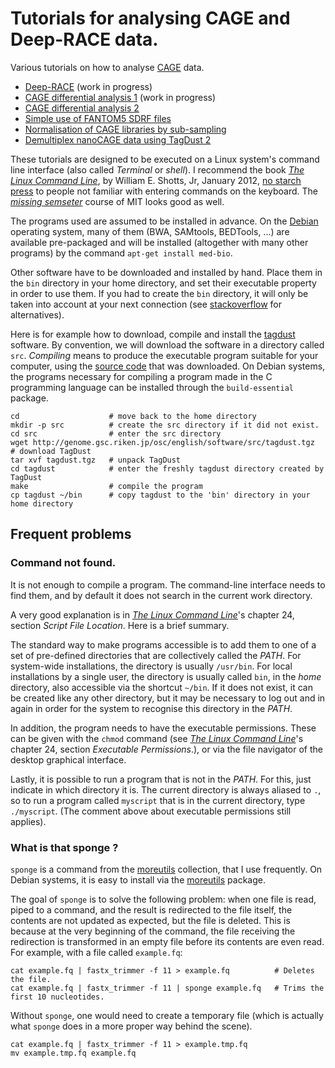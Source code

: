 Tutorials for analysing CAGE and Deep-RACE data.
================================================

Various tutorials on how to analyse
[CAGE](https://en.wikipedia.org/wiki/Cap_analysis_gene_expression) data.

 * [Deep-RACE](./Deep-RACE1/Deep-RACE1.md) (work in progress)
 * [CAGE differential analysis 1](./CAGE_differential_analysis1/analysis.md) (work in progress)
 * [CAGE differential analysis 2](./CAGE_differential_analysis2/analysis.md)
 * [Simple use of FANTOM5 SDRF files](./FANTOM5_SDRF_files/sdrf.md)
 * [Normalisation of CAGE libraries by sub-sampling](./CAGE_normalisation_by_subsampling/subsampling.md)
 * [Demultiplex nanoCAGE data using TagDust 2](./Demultiplexing/Demultiplexing.md)

These tutorials are designed to be executed on a Linux system's command line
interface (also called _Terminal_ or _shell_).  I recommend the book _[The Linux
Command Line][]_, by William E. Shotts, Jr, January 2012, [no starch press][]
to people not familiar with entering commands on the keyboard.  The [_missing
semseter_](https://missing.csail.mit.edu/) course of MIT looks good as well.

[The Linux Command Line]: http://linuxcommand.org/tlcl.php "A Complete Introduction"
[no starch press]: http://nostarch.com/tlcl.htm "the finest in geek entertainment"

The programs used are assumed to be installed in advance.  On the
[Debian](http://www.debian.org) operating system, many of them (BWA, SAMtools,
BEDTools, ...) are available pre-packaged and will be installed (altogether
with many other programs) by the command `apt-get install med-bio`.

Other software have to be downloaded and installed by hand.  Place them in the
`bin` directory in your home directory, and set their executable property in
order to use them.  If you had to create the `bin` directory, it will only be
taken into account at your next connection (see
[stackoverflow](http://stackoverflow.com/questions/16366986/adding-bin-directory-in-your-path)
for alternatives).

Here is for example how to download, compile and install the
[tagdust](http://genome.gsc.riken.jp/osc/english/software/src/tagdust.tgz)
software.  By convention, we will download the software in a directory called
`src`.  _Compiling_ means to produce the executable program suitable for your
computer, using the [source code](https://en.wikipedia.org/wiki/Source_code)
that was downloaded.  On Debian systems, the programs necessary for compiling a
program made in the C programming language can be installed through the
`build-essential` package.

```
cd                    # move back to the home directory
mkdir -p src          # create the src directory if it did not exist.
cd src                # enter the src directory
wget http://genome.gsc.riken.jp/osc/english/software/src/tagdust.tgz   # download TagDust
tar xvf tagdust.tgz   # unpack TagDust
cd tagdust            # enter the freshly tagdust directory created by TagDust
make                  # compile the program
cp tagdust ~/bin      # copy tagdust to the 'bin' directory in your home directory
```

Frequent problems
-----------------

### Command not found.

It is not enough to compile a program.  The command-line interface needs to
find them, and by default it does not search in the current work directory.

A very good explanation is in _[The Linux Command Line][]_'s chapter 24,
section _Script File Location_.  Here is a brief summary.

The standard way to make programs accessible is to add them to one of a set of
pre-defined directories that are collectively called the _PATH_.  For
system-wide installations, the directory is usually `/usr/bin`.  For local
installations by a single user, the directory is usually called `bin`, in the
_home_ directory, also accessible via the shortcut `~/bin`.  If it does not exist,
it can be created like any other directory, but it may  be necessary to log out
and in again in order for the system to recognise this directory in the _PATH_.

In addition, the program needs to have the executable permissions.  These can
be given with the `chmod` command (see _[The Linux Command Line][]_'s chapter
24, section _Executable Permissions_.), or via the file navigator of the
desktop graphical interface.

Lastly, it is possible to run a program that is not in the _PATH_.  For this,
just indicate in which directory it is.  The current directory is always
aliased to `.`, so to run a program called `myscript` that is in the current
directory, type `./myscript`.  (The comment above about executable permissions
still applies).

### What is that sponge ?

`sponge` is a command from the [moreutils](http://joeyh.name/code/moreutils/)
collection, that I use frequently.  On Debian systems, it is easy to install
via the [moreutils](packages.debian.org/moreutils) package.

The goal of `sponge` is to solve the following problem: when one file is read,
piped to a command, and the result is redirected to the file itself, the
contents are not updated as expected, but the file is deleted.  This is because
at the very beginning of the command, the file receiving the redirection is
transformed in an empty file before its contents are even read.  For example,
with a file called `example.fq`:

```
cat example.fq | fastx_trimmer -f 11 > example.fq          # Deletes the file.
cat example.fq | fastx_trimmer -f 11 | sponge example.fq   # Trims the first 10 nucleotides.
```

Without `sponge`, one would need to create a temporary file (which is actually
what `sponge` does in a more proper way behind the scene).

```
cat example.fq | fastx_trimmer -f 11 > example.tmp.fq
mv example.tmp.fq example.fq
```
